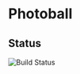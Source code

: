 # Photoball

## Status
![Build Status](https://travis-ci.org/Android-Mobile-Dev/photoball.svg?branch=dev)
